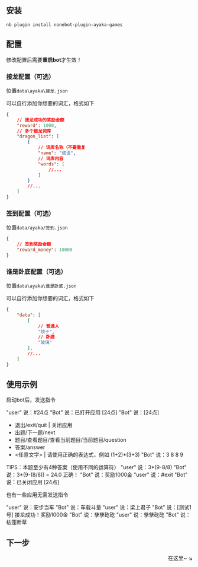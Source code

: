 ## 安装

`nb plugin install nonebot-plugin-ayaka-games`

## 配置

修改配置后需要**重启bot**才生效！

### 接龙配置（可选）

位置`data\ayaka\接龙.json`

可以自行添加你想要的词汇，格式如下

```json
{   
    // 接龙成功的奖励金额
    "reward": 1000,
    // 多个接龙词库
    "dragon_list": [
        {   
            // 词库名称（不要重复
            "name": "成语",
            // 词库内容
            "words": [
                //...
            ]
        }
        //...
    ]
}
```

### 签到配置（可选）

位置`data/ayaka/签到.json`

```json
{
    // 签到奖励金额
    "reward_money": 10000
}
```

### 谁是卧底配置（可选）

位置`data\ayaka\谁是卧底.json`

可以自行添加你想要的词汇，格式如下

```json
{   
    "data": [
        [
            // 普通人
            "镜子",
            // 卧底
            "玻璃"
        ],
        //...
    ]
}
```

## 使用示例

启动bot后，发送指令

<div class="demo">

"user" 说：#24点
"Bot" 说：已打开应用 [24点]
"Bot" 说：[24点]
- 退出/exit/quit | 关闭应用
- 出题/下一题/next 
- 题目/查看题目/查看当前题目/当前题目/question 
- 答案/answer 
- &lt;任意文字> | 请使用正确的表达式，例如 (1+2)*(3+3)
"Bot" 说：3 8 8 9

TIPS：本题至少有4种答案（使用不同的运算符）
"user" 说：3*(9-8/8)
"Bot" 说：3*(9-(8/8)) = 24.0
正确！
"Bot" 说：奖励1000金
"user" 说：#exit
"Bot" 说：已关闭应用 [24点]

</div>

也有一些应用无需发送指令

<div class="demo">

"user" 说：安步当车
"Bot" 说：车载斗量
"user" 说：梁上君子
"Bot" 说：[测试1号] 接龙成功！奖励1000金
"Bot" 说：孳孳矻矻
"user" 说：孳孳矻矻
"Bot" 说：枯蓬断草

</div>

## 下一步

<div align="right">
    在这里~ ↘
</div>

